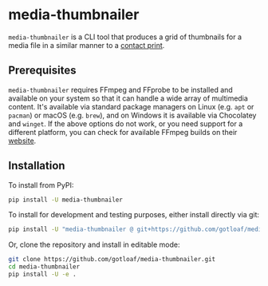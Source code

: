 # media-thumbnailer

`media-thumbnailer` is a CLI tool that produces a grid of thumbnails for a media file in a similar manner to a [contact print](https://en.wikipedia.org/wiki/Contact_print).


## Prerequisites

`media-thumbnailer` requires FFmpeg and FFprobe to be installed and available on your system so that it can handle a wide array of multimedia content. It's available via standard package managers on Linux (e.g. `apt` or `pacman`) or macOS (e.g. `brew`), and on Windows it is available via Chocolatey and `winget`.
If the above options do not work, or you need support for a different platform, you can check for available FFmpeg builds on their [website](https://www.ffmpeg.org/download.html).


## Installation

To install from PyPI:
```bash
pip install -U media-thumbnailer
```

To install for development and testing purposes, either install directly via git:
```bash
pip install -U "media-thumbnailer @ git+https://github.com/gotloaf/media-thumbnailer@main"
```

Or, clone the repository and install in editable mode:
```bash
git clone https://github.com/gotloaf/media-thumbnailer.git
cd media-thumbnailer
pip install -U -e .
```
